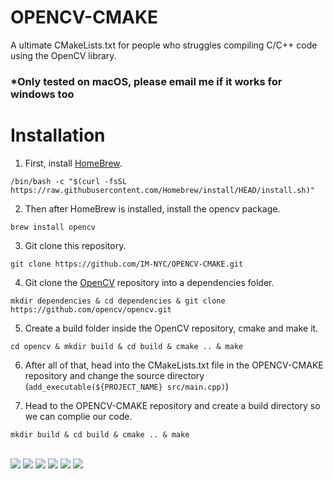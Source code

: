 # OPENCV-CMAKE
A ultimate CMakeLists.txt for people who struggles compiling C/C++ code using the OpenCV library.

### *Only tested on macOS, please email me if it works for windows too

# Installation

1. First, install [HomeBrew](https://brew.sh).

`/bin/bash -c "$(curl -fsSL https://raw.githubusercontent.com/Homebrew/install/HEAD/install.sh)"`

2. Then after HomeBrew is installed, install the opencv package.

`brew install opencv`

3. Git clone this repository.

`git clone https://github.com/IM-NYC/OPENCV-CMAKE.git`

4. Git clone the [OpenCV](https://github.com/opencv/opencv) repository into a dependencies folder.

`mkdir dependencies & cd dependencies & git clone https://github.com/opencv/opencv.git`

5. Create a build folder inside the OpenCV repository, cmake and make it.

`cd opencv & mkdir build & cd build & cmake .. & make`

6. After all of that, head into the CMakeLists.txt file in the OPENCV-CMAKE repository and change the source directory (`add_executable(${PROJECT_NAME} src/main.cpp)`)

7. Head to the OPENCV-CMAKE repository and create a build directory so we can complie our code.

`mkdir build & cd build & cmake .. & make`

<br>
<img src="https://img.shields.io/badge/VSCode-0078D4?style=for-the-badge&logo=visual%20studio%20code&logoColor=white"/> <img src="https://img.shields.io/badge/CMake-064F8C?style=for-the-badge&logo=cmake&logoColor=white"/> <img src="https://img.shields.io/badge/OpenCV-27338e?style=for-the-badge&logo=OpenCV&logoColor=white"/> <img src="https://img.shields.io/badge/C%2B%2B-00599C?style=for-the-badge&logo=c%2B%2B&logoColor=white"/> <img src="https://img.shields.io/badge/C-00599C?style=for-the-badge&logo=c&logoColor=white"/>
<img src="https://hits.seeyoufarm.com/api/count/incr/badge.svg?url=https%3A%2F%2Fgithub.com%2FIM-NYC1212%2Fhit-counter"/>
